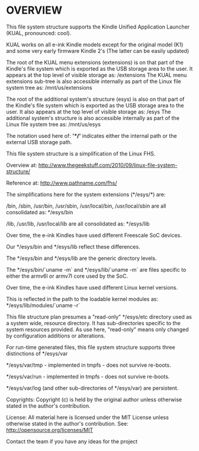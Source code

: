 # OVERVIEW

This file system structure supports the Kindle Unified Application Launcher (KUAL, pronounced: cool).

KUAL works on all e-ink Kindle models except for the original model (K1) and some very early firmware Kindle 2's (The latter can be easily updated)

The root of the KUAL menu extensions (extensions) is on that part of the Kindle's file system which is exported as the USB storage area to the user.
It appears at the top level of visible storage as: /extensions
The KUAL menu extensions sub-tree is also accessible internally as part of the Linux file system tree as: /mnt/us/extensions

The root of the additional system's structure (esys) is also on that part of the Kindle's file system which is exported as the USB storage area to the user.
It also appears at the top level of visible storage as: /esys
The additional system's structure is also accessible internally as part of the Linux file system tree as: /mnt/us/esys

The notation used here of: **'\*/'** indicates either the internal path or the external USB storage path.

This file system structure is a simplification of the Linux FHS.

Overview at: http://www.thegeekstuff.com/2010/09/linux-file-system-structure/

Reference at: http://www.pathname.com/fhs/

The simplifications here for the system extensions (\*/esys/\*) are:

/bin, /sbin, /usr/bin, /usr/sbin, /usr/local/bin, /usr/local/sbin are all consolidated as: \*/esys/bin

/lib, /usr/lib, /usr/local/lib are all consolidated as: \*/esys/lib

Over time, the e-ink Kindles have used different Freescale SoC devices.

Our \*/esys/bin and \*/esys/lib reflect these differences.

The \*/esys/bin and \*/esys/lib are the generic directory levels.

The \*/esys/bin/\`uname -m\` and \*/esys/lib/\`uname -m\` are files specific to either the armv6l or armv7l core used by the SoC.

Over time, the e-ink Kindles have used different Linux kernel versions.

This is reflected in the path to the loadable kernel modules as: \*/esys/lib/modules/\`uname -r\`

This file structure plan presumes a "read-only" \*/esys/etc directory used as a system wide, resource directory. 
It has sub-directories specific to the system resources provided.
As use here, "read-only" means only changed by configuration additions or alterations.

For run-time generated files, this file system structure supports three distinctions of \*/esys/var

\*/esys/var/tmp - implemented in tmpfs - does not survive re-boots.

\*/esys/var/run - implemented in tmpfs - does not survive re-boots.

\*/esys/var/log (and other sub-directories of \*/esys/var) are persistent.

Copyrights: Copyright \(c\) is held by the original author unless otherwise stated in the author's contribution.

License: All material here is licensed under the MIT License unless otherwise stated in the author's contribution. See: http://opensource.org/licenses/MIT

Contact the team if you have any ideas for the project
